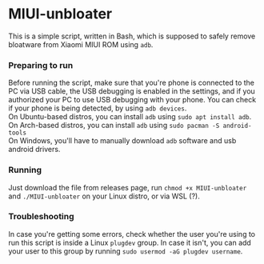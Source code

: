 # MIUI-unbloater

This is a simple script, written in Bash, which is supposed to safely remove bloatware from Xiaomi MIUI ROM using `adb`.

### Preparing to run

Before running the script, make sure that you're phone is connected to the PC via USB cable, the USB debugging is enabled in the settings, and if you authorized your PC to use USB debugging with your phone. You can check if your phone is being detected, by using `adb devices`.
<br>
On Ubuntu-based distros, you can install `adb` using `sudo apt install adb`.
<br>
On Arch-based distros, you can install `adb` using `sudo pacman -S android-tools`
<br>
On Windows, you'll have to manually download `adb` software and usb android drivers.

### Running

Just download the file from releases page, run `chmod +x MIUI-unbloater` and `./MIUI-unbloater` on your Linux distro, or via WSL (?).

### Troubleshooting

In case you're getting some errors, check whether the user you're using to run this script is inside a Linux `plugdev` group. In case it isn't, you can add your user to this group by running `sudo usermod -aG plugdev username`.
